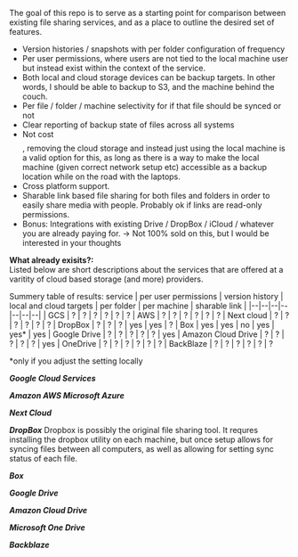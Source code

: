 The goal of this repo is to serve as a starting point for comparison between existing file sharing services,
and as a place to outline the desired set of features.

* Version histories / snapshots with per folder configuration of frequency
* Per user permissions, where users are not tied to the local machine user but instead exist within the context of the service.
* Both local and cloud storage devices can be backup targets. In other words, I should be able to backup to S3, and the machine behind the couch.
* Per file / folder / machine selectivity for if that file should be synced or not
* Clear reporting of backup state of files across all systems
* Not cost $$$$, removing the cloud storage and instead just using the local machine is a valid option for this, as long as there is a way to make the local machine (given correct network setup etc) accessible as a backup location while on the road with the laptops.
* Cross platform support.
* Sharable link based file sharing for both files and folders in order to easily share media with people. Probably ok if links are read-only permissions.
* Bonus: Integrations with existing Drive / DropBox / iCloud / whatever you are already paying for. -> Not 100% sold on this, but I would be interested in your thoughts


**What already exisits?:**\
Listed below are short descriptions about the services that are offered at a varitity of cloud based storage (and more) providers.

Summery table of results:
service | per user permissions | version history | local and cloud targets | per folder | per machine | sharable link |
|--|--|--|--|--|--|--|
| GCS | ? | ? | ? | ? | ? | ?
| AWS | ? | ? | ? | ? | ? | ?
| Next cloud | ? | ? | ? | ? | ? | ?
| DropBox | ? | ? | ? | yes | yes | ?
| Box | yes | yes | no | yes | yes* | yes
| Google Drive | ? | ? | ? | ? | ? | yes
| Amazon Cloud Drive | ? | ? | ? | ? | ? | yes
| OneDrive | ? | ? | ? | ? | ? | ?
| BackBlaze | ? | ? | ? | ? | ? | ?

*only if you adjust the setting locally

***Google Cloud Services***

***Amazon AWS Microsoft Azure***

***Next Cloud***

***DropBox***
Dropbox is possibly the original file sharing tool. It requres installing the dropbox utility on each machine, but once setup allows for syncing files between all computers, as well as allowing for setting sync status of each file.

***Box***


***Google Drive***

***Amazon Cloud Drive***

***Microsoft One Drive***

***Backblaze***


